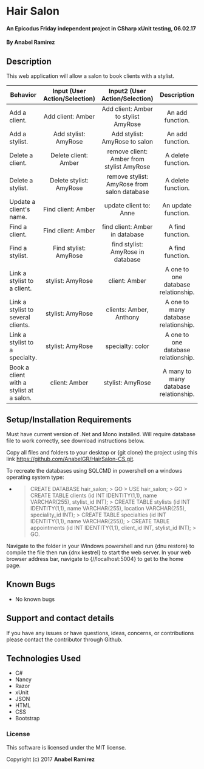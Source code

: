 # Hair Salon

#### An Epicodus Friday independent project in CSharp xUnit testing, 06.02.17

#### **By Anabel Ramirez**

## Description

This web application will allow a salon to book clients with a stylist.

|Behavior| Input (User Action/Selection)| Input2  (User Action/Selection)|Description|
|---|:---:|:---:|:---:|
|Add a client. |Add client: Amber|Add client: Amber to stylist AmyRose |An add function. |
|Add a stylist. |Add stylist: AmyRose|Add stylist: AmyRose to salon|An add function. |
|Delete a client. |Delete client: Amber|remove client: Amber from stylist AmyRose|A delete function. |
|Delete a stylist. |Delete stylist: AmyRose|remove stylist: AmyRose from salon database|A delete function. |
|Update a client's name. |Find client: Amber|update client to: Anne|An update function. |
|Find a client. |Find client: Amber|find client: Amber in database|A find function. |
|Find a stylist. |Find stylist: AmyRose|find stylist: AmyRose in database|A find function. |
|Link a stylist to a client. |stylist: AmyRose|client: Amber|A one to one database relationship. |
|Link a stylist to several clients. |stylist: AmyRose|clients: Amber, Anthony|A one to many database relationship. |
|Link a stylist to a specialty. |stylist: AmyRose|specialty: color|A one to one database relationship. |
|Book a client with a stylist at a salon. |client: Amber|stylist: AmyRose|A many to many database relationship.|

## Setup/Installation Requirements

Must have current version of .Net and Mono installed. Will require database file to work correctly, see download instructions below.

Copy all files and folders to your desktop or {git clone} the project using this link https://github.com/AnabelGR/HairSalon-CS.git.

To recreate the databases using SQLCMD in powershell on a windows operating system type:
* > CREATE DATABASE hair_salon; > GO > USE hair_salon; > GO > CREATE TABLE clients (id INT IDENTITY(1,1), name VARCHAR(255), stylist_id INT); > CREATE TABLE stylists (id INT IDENTITY(1,1), name VARCHAR(255), location VARCHAR(255), speciality_id INT); > CREATE TABLE specialties (id INT IDENTITY(1,1), name VARCHAR(255)); > CREATE TABLE appointments (id INT IDENTITY(1,1), client_id INT, stylist_id INT); > GO.

Navigate to the folder in your Windows powershell and run {dnu restore} to compile the file then run {dnx kestrel} to start the web server. In your web browser address bar, navigate to {//localhost:5004} to get to the home page.

## Known Bugs

* No known bugs

## Support and contact details

If you have any issues or have questions, ideas, concerns, or contributions please contact the contributor through Github.

## Technologies Used

* C#
* Nancy
* Razor
* xUnit
* JSON
* HTML
* CSS
* Bootstrap

### License
This software is licensed under the MIT license.

Copyright (c) 2017 **Anabel Ramirez**
